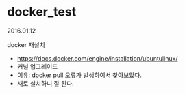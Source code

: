 # docker_test


2016.01.12

docker 재설치
- https://docs.docker.com/engine/installation/ubuntulinux/
- 커널 업그레이드
- 이유: docker pull 오류가 발생하여서 찾아보았다.
- 새로 설치하니 잘 된다.

